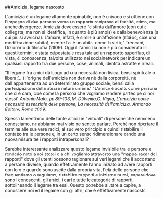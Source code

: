 ##Amicizia, legame nascosto

L'amicizia è un legame altamente opinabile, non è univoco e si ottiene con l'impegno di due persone verso un rapporto reciproco di fedeltà, 
stima, ma anche divergenze. Amicizia deve essere "distinta dall’amore (con cui è collegata, ma non si identifica, in quanto è più ampia) 
e dalla benevolenza (a cui più si avvicina). L’amore, infatti, è simile a un’affezione (πάϑος, cioè una modificazione subita), mentre l’a. è un abito, come la virtù;" 
Treccani, Dizionario di filosofia (2009). Oggi il l'amicizia non è più considerata in questi termini, è stata calpestata e resa
tale ad un rapporto superfluo, di vista, di conoscenza, talvolta utilizzato nei socialnetwork per indicare un qualsiasi 
rapporto tra due persone, cose, animali, identità astratte e irreali. 

"Il legame fra amici dà luogo ad una necessità non fisica, bensì spirituale o libera;(...) l'origine dell'amicizia non deriva nè dalla corporeità, nè dall'appartenenza ad un determinato gruppo sociale, bensì dalla partecipazione della stessa natura umana."
"L'amico è scelto come persona che ci è cara, cioè come la persona che vogliamo rendere partecipe di noi stessi"
*Antonio Malo, pp 89-103, M. D'Avenia,C. Vigna, L'amicizia come necessità essenziale delle persone, La necessità dell'amicizia, Armando Editore, Roma 2009.*

Spesso lamentiamo delle tante amicizie "virtuali" di persone che nemmeno conosciamo, ne abbiamo mai visto ne sentito parlare.
Perchè non riportare il termine alle sue vere radici, al suo vero principio e quindi ristabilire il contatto tra le persone e, in un certo
senso ridimensionare dando una nuova misura tre i rapporti intrapersonali?

Sarebbe interessante analizzare questo legame invisibile tra le persone e renderlo noto a noi stessi e a chi vogliamo
attraverso una "mappa-radar dei rapporti" dove gli utenti possono ragionare sui veri legami che li accostano a persone diverse, quando effetivamente
hanno iniziato ad avere rapporti con loro e quando sono uscite dalla propria vita, l'età delle persone che frequentiamo o seguiamo, 
ristabilire rapporti e iniziarne nuovi, sapere dove sono i conoscenti, gli amici, i cari e tutte le categorie di rapporti, sottolineando il legame tra essi.
Questo potrebbe aiutare a capire, a conoscere noi ed il legame con gli altri, che è effettivamente nascosto.
